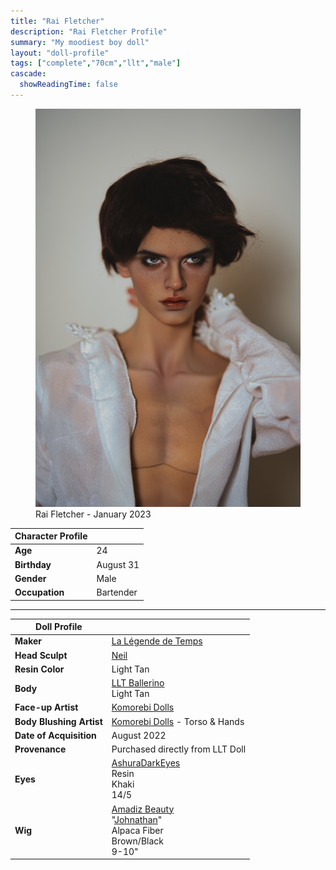 ```yaml
---
title: "Rai Fletcher"
description: "Rai Fletcher Profile"
summary: "My moodiest boy doll"
layout: "doll-profile"
tags: ["complete","70cm","llt","male"]
cascade:
  showReadingTime: false
---
```

<div class="flex gap-4 flex-row flex-wrap">
  <div><figure><img src="rai-shirtless.png" class="doll-profile-img" class="doll-profile-img" alt="A tan male doll with dark brown hair posing with one hand holding his neck wearing a open collared white shirt" width="500"><figcaption>Rai Fletcher - January 2023</figcaption></figure></div>
  <div>

| Character Profile | |
| ----- | ---|
| **Age** | 24 |
| **Birthday** | August 31 |
| **Gender** | Male |
| **Occupation** | Bartender |

---

| Doll Profile | |
| ----- | ---|
| **Maker** | [La Légende de Temps](https://lltdoll.com/index.html) |
| **Head Sculpt** | [Neil](https://lltdoll.com/store/store.html?show=wholeDoll/NEIL1.html) |
| **Resin Color** | Light Tan |
| **Body** | [LLT Ballerino](https://lltdoll.com/store/store.html?show=wholeDoll/NEIL1.html) <br> Light Tan |
| **Face-up Artist** | [Komorebi Dolls](https://komorebidolls.com/) |
| **Body Blushing Artist** | [Komorebi Dolls](https://komorebidolls.com/) - Torso & Hands|
| **Date of Acquisition** | August 2022 |
| **Provenance** | Purchased directly from LLT Doll|
| **Eyes** | [AshuraDarkEyes](https://www.etsy.com/shop/ashuradarkeyes) <br> Resin <br> Khaki <br> 14/5 |
| **Wig** | [Amadiz Beauty](https://www.amadiz.art/) <br> "[Johnathan](https://www.amadiz.art/product-page/jonathan)" <br> Alpaca Fiber <br> Brown/Black <br> 9-10" |

  </div>
</div>